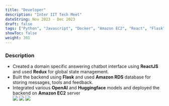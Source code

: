 ```yaml
---
title: "Developer"
description: "Inter IIT Tech Meet"
dateString: Nov 2023 - Dec 2023
draft: false
tags: ["Python", "Javascript", "Docker", "Amazon EC2", "React", "Flask","Amazon RDS", "Redux"]
showToc: false
weight: 301
--- 
```


### Description
- Created a domain specific answering chatbot interface using **ReactJS** and used **Redux** for global state management.
- Built the backend using **Flask** and used **Amazon RDS** database for storing messages, tools and feedback.
- Integrated various **OpenAI** and **Huggingface** models and deployed the backend on **Amazon EC2** server  
![](/experience/InterIIT12/landingPage.png#center)
![](/experience/InterIIT12/chatbot1.png#center)
![](/experience/InterIIT12/chatbot2.png#center)